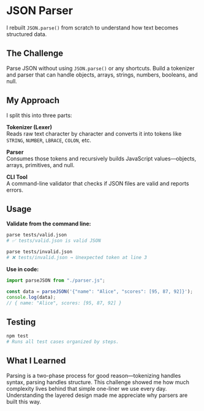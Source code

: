 # JSON Parser

I rebuilt `JSON.parse()` from scratch to understand how text becomes structured data.

## The Challenge

Parse JSON without using `JSON.parse()` or any shortcuts. Build a tokenizer and parser that can handle objects, arrays, strings, numbers, booleans, and null.

## My Approach

I split this into three parts:

**Tokenizer (Lexer)**  
Reads raw text character by character and converts it into tokens like `STRING`, `NUMBER`, `LBRACE`, `COLON`, etc.

**Parser**  
Consumes those tokens and recursively builds JavaScript values—objects, arrays, primitives, and null.

**CLI Tool**  
A command-line validator that checks if JSON files are valid and reports errors.

## Usage

**Validate from the command line:**
```bash
parse tests/valid.json
# ✅ tests/valid.json is valid JSON

parse tests/invalid.json
# ❌ tests/invalid.json → Unexpected token at line 3
```

**Use in code:**
```javascript
import parseJSON from "./parser.js";

const data = parseJSON('{"name": "Alice", "scores": [95, 87, 92]}');
console.log(data);
// { name: "Alice", scores: [95, 87, 92] }
```

## Testing
```bash
npm test
# Runs all test cases organized by steps.
```

## What I Learned

Parsing is a two-phase process for good reason—tokenizing handles syntax, parsing handles structure. This challenge showed me how much complexity lives behind that simple one-liner we use every day. Understanding the layered design made me appreciate why parsers are built this way.